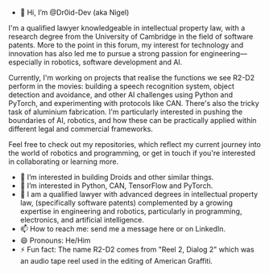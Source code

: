 - 👋 Hi, I’m @Dr0id-Dev (aka Nigel)

I'm a qualified lawyer knowledgeable in intellectual property law, with a research degree from the University of Cambridge in the field of software patents. More to the point in this forum, my interest for technology and innovation has also led me to pursue a strong passion for engineering—especially in robotics, software development and AI.

Currently,  I'm working on projects that realise the functions we see R2-D2 perform in the movies: building a speech recognition system, object detection and avoidance, and other AI challenges using Python and PyTorch, and experimenting with protocols like CAN. There's also the tricky task of aluminium fabrication. I'm particularly interested in pushing the boundaries of AI, robotics, and how these can be practically applied within different legal and commercial frameworks.

Feel free to check out my repositories, which reflect my current journey into the world of robotics and programming, or get in touch if you're interested in collaborating or learning more.

- 👀 I’m interested in building Droids and other similar things.
- 🌱 I’m interested in Python, CAN, TensorFlow and PyTorch. 
- 👀 I am a qualified lawyer with advanced degrees in intellectual property law, (specifically software patents) complemented by a growing expertise in engineering and robotics, particularly in programming, electronics, and artificial intelligence.
- 📫 How to reach me: send me a message here or on LinkedIn.
- 😄 Pronouns: He/Him
- ⚡ Fun fact: The name R2-D2 comes from "Reel 2, Dialog 2" which was an audio tape reel used in the editing of American Graffiti. 

<!---
Dr0id-Dev/Dr0id-Dev is a ✨ special ✨ repository because its `README.md` (this file) appears on your GitHub profile.
You can click the Preview link to take a look at your changes.
--->
